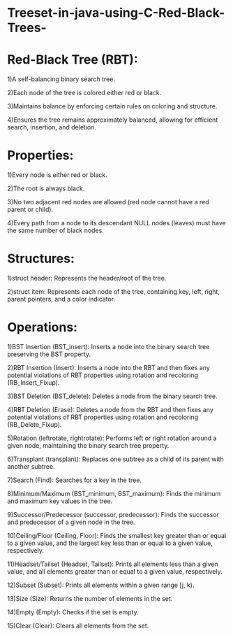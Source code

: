 # Treeset-in-java-using-C-Red-Black-Trees-

# Red-Black Tree (RBT):
1)A self-balancing binary search tree.

2)Each node of the tree is colored either red or black.

3)Maintains balance by enforcing certain rules on coloring and structure.

4)Ensures the tree remains approximately balanced, allowing for efficient search, insertion, and deletion.

# Properties:
1)Every node is either red or black.

2)The root is always black.

3)No two adjacent red nodes are allowed (red node cannot have a red parent or child).

4)Every path from a node to its descendant NULL nodes (leaves) must have the same number of black nodes.
 
# Structures:
1)struct header: Represents the header/root of the tree.

2)struct item: Represents each node of the tree, containing key, left, right, parent pointers, and a color indicator.

# Operations:
1)BST Insertion (BST_insert): Inserts a node into the binary search tree preserving the BST property.

2)RBT Insertion (Insert): Inserts a node into the RBT and then fixes any potential violations of RBT properties using rotation and recoloring (RB_Insert_Fixup).

3)BST Deletion (BST_delete): Deletes a node from the binary search tree.

4)RBT Deletion (Erase): Deletes a node from the RBT and then fixes any potential violations of RBT properties using rotation and recoloring (RB_Delete_Fixup).

5)Rotation (leftrotate, rightrotate): Performs left or right rotation around a given node, maintaining the binary search tree property.

6)Transplant (transplant): Replaces one subtree as a child of its parent with another subtree.

7)Search (Find): Searches for a key in the tree.

8)Minimum/Maximum (BST_minimum, BST_maximum): Finds the minimum and maximum key values in the tree.

9)Successor/Predecessor (successor, predecessor): Finds the successor and predecessor of a given node in the tree.

10)Ceiling/Floor (Ceiling, Floor): Finds the smallest key greater than or equal to a given value, and the largest key less than or equal to a given value, respectively.

11)Headset/Tailset (Headset, Tailset): Prints all elements less than a given value, and all elements greater than or equal to a given value, respectively.

12)Subset (Subset): Prints all elements within a given range [j, k).

13)Size (Size): Returns the number of elements in the set.

14)Empty (Empty): Checks if the set is empty.

15)Clear (Clear): Clears all elements from the set.
